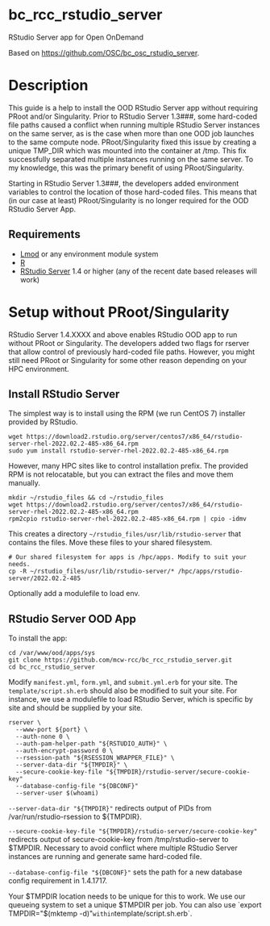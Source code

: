 # bc_rcc_rstudio_server
RStudio Server app for Open OnDemand

Based on https://github.com/OSC/bc_osc_rstudio_server.

# Description
This guide is a help to install the OOD RStudio Server app without requiring PRoot and/or Singularity. Prior to RStudio Server 1.3###, some hard-coded file paths caused a conflict when running multiple RStudio Server instances on the same server, as is the case when more than one OOD job launches to the same compute node. PRoot/Singularity fixed this issue by creating a unique TMP_DIR which was mounted into the container at /tmp. This fix successfully separated multiple instances running on the same server. To my knowledge, this was the primary benefit of using PRoot/Singularity. 

Starting in RStudio Server 1.3###, the developers added environment variables to control the location of those hard-coded files. This means that (in our case at least) PRoot/Singularity is no longer required for the OOD RStudio Server App.

## Requirements
- [Lmod](https://lmod.readthedocs.io/en/latest/) or any environment module system
- [R](https://www.r-project.org/)
- [RStudio Server](https://www.rstudio.com/products/rstudio/download-server/) 1.4 or higher (any of the recent date based releases will work)

# Setup without PRoot/Singularity
RStudio Server 1.4.XXXX and above enables RStudio OOD app to run without PRoot or Singularity. The developers added two flags for rserver that allow control of previously hard-coded file paths. However, you might still need PRoot or Singularity for some other reason depending on your HPC environment.

## Install RStudio Server
The simplest way is to install using the RPM (we run CentOS 7) installer provided by RStudio.
```
wget https://download2.rstudio.org/server/centos7/x86_64/rstudio-server-rhel-2022.02.2-485-x86_64.rpm
sudo yum install rstudio-server-rhel-2022.02.2-485-x86_64.rpm
```
However, many HPC sites like to control installation prefix. The provided RPM is not relocatable, but you can extract the files and move them manually.
```
mkdir ~/rstudio_files && cd ~/rstudio_files
wget https://download2.rstudio.org/server/centos7/x86_64/rstudio-server-rhel-2022.02.2-485-x86_64.rpm
rpm2cpio rstudio-server-rhel-2022.02.2-485-x86_64.rpm | cpio -idmv
```
This creates a directory `~/rstudio_files/usr/lib/rstudio-server` that contains the files. Move these files to your shared filesystem.
```
# Our shared filesystem for apps is /hpc/apps. Modify to suit your needs.
cp -R ~/rstudio_files/usr/lib/rstudio-server/* /hpc/apps/rstudio-server/2022.02.2-485
```
Optionally add a modulefile to load env.

## RStudio Server OOD App
To install the app:
```
cd /var/www/ood/apps/sys 
git clone https://github.com/mcw-rcc/bc_rcc_rstudio_server.git
cd bc_rcc_rstudio_server
```
Modify `manifest.yml`, `form.yml`, and `submit.yml.erb` for your site. The `template/script.sh.erb` should also be modified to suit your site. For instance, we use a modulefile to load RStudio Server, which is specific by site and should be supplied by your site.
```
rserver \
  --www-port ${port} \
  --auth-none 0 \
  --auth-pam-helper-path "${RSTUDIO_AUTH}" \
  --auth-encrypt-password 0 \
  --rsession-path "${RSESSION_WRAPPER_FILE}" \
  --server-data-dir "${TMPDIR}" \ 
  --secure-cookie-key-file "${TMPDIR}/rstudio-server/secure-cookie-key"
  --database-config-file "${DBCONF}"
  --server-user $(whoami)
```
`--server-data-dir "${TMPDIR}"` redirects output of PIDs from /var/run/rstudio-rsession to ${TMPDIR}.

`--secure-cookie-key-file "${TMPDIR}/rstudio-server/secure-cookie-key"` redirects output of secure-cookie-key from /tmp/rstudio-server to $TMPDIR. Necessary to avoid conflict where multiple RStudio Server instances are running and generate same hard-coded file.

`--database-config-file "${DBCONF}"` sets the path for a new database config requirement in 1.4.1717.

Your $TMPDIR location needs to be unique for this to work. We use our queueing system to set a unique $TMPDIR per job. You can also use `export TMPDIR="$(mktemp -d)"` within `template/script.sh.erb`.
